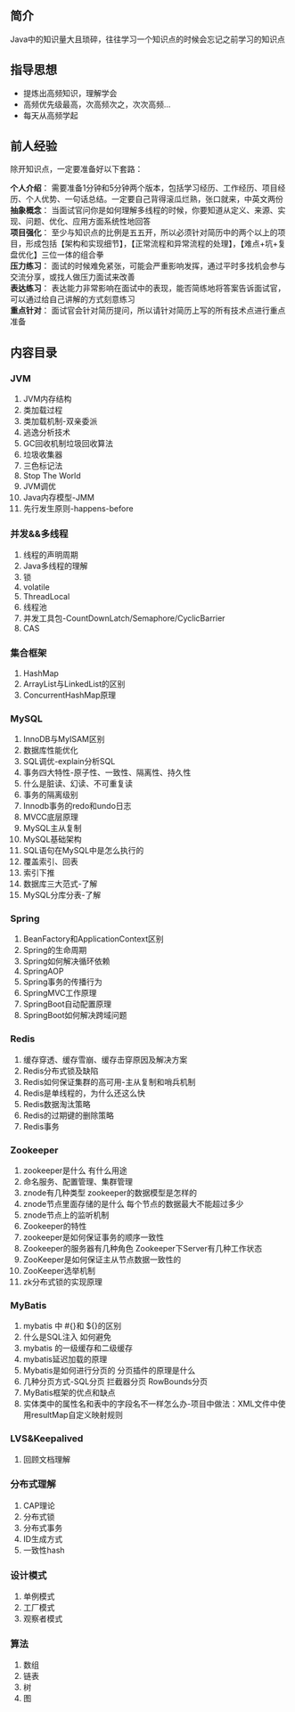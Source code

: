 ## 简介
Java中的知识量大且琐碎，往往学习一个知识点的时候会忘记之前学习的知识点  
## 指导思想
* 提炼出高频知识，理解学会  
* 高频优先级最高，次高频次之，次次高频...
* 每天从高频学起 
## 前人经验
除开知识点，一定要准备好以下套路：

**个人介绍**： 需要准备1分钟和5分钟两个版本，包括学习经历、工作经历、项目经历、个人优势、一句话总结。一定要自己背得滚瓜烂熟，张口就来，中英文两份    
**抽象概念**： 当面试官问你是如何理解多线程的时候，你要知道从定义、来源、实现、问题、优化、应用方面系统性地回答  
**项目强化**： 至少与知识点的比例是五五开，所以必须针对简历中的两个以上的项目，形成包括【架构和实现细节】，【正常流程和异常流程的处理】，【难点+坑+复盘优化】三位一体的组合拳  
**压力练习**： 面试的时候难免紧张，可能会严重影响发挥，通过平时多找机会参与交流分享，或找人做压力面试来改善  
**表达练习**： 表达能力非常影响在面试中的表现，能否简练地将答案告诉面试官，可以通过给自己讲解的方式刻意练习  
**重点针对**： 面试官会针对简历提问，所以请针对简历上写的所有技术点进行重点准备  

## 内容目录
### JVM
1. JVM内存结构
2. 类加载过程
3. 类加载机制-双亲委派
4. 逃逸分析技术
5. GC回收机制垃圾回收算法
6. 垃圾收集器
7. 三色标记法
8. Stop The World
9. JVM调优
10. Java内存模型-JMM
11. 先行发生原则-happens-before

### 并发&&多线程
1. 线程的声明周期
2. Java多线程的理解
3. 锁
4. volatile
5. ThreadLocal
6. 线程池
7. 并发工具包-CountDownLatch/Semaphore/CyclicBarrier
8. CAS

### 集合框架
1. HashMap
2. ArrayList与LinkedList的区别
3. ConcurrentHashMap原理

### MySQL
1. InnoDB与MyISAM区别
2. 数据库性能优化
3. SQL调优-explain分析SQL
4. 事务四大特性-原子性、一致性、隔离性、持久性
5. 什么是脏读、幻读、不可重复读
6. 事务的隔离级别
7. Innodb事务的redo和undo日志
8. MVCC底层原理
9. MySQL主从复制
10. MySQL基础架构
11. SQL语句在MySQL中是怎么执行的
12. 覆盖索引、回表
13. 索引下推
14. 数据库三大范式-了解
15. MySQL分库分表-了解

### Spring
1. BeanFactory和ApplicationContext区别
2. Spring的生命周期
3. Spring如何解决循环依赖
4. SpringAOP
5. Spring事务的传播行为
6. SpringMVC工作原理
7. SpringBoot自动配置原理
8. SpringBoot如何解决跨域问题

### Redis
1. 缓存穿透、缓存雪崩、缓存击穿原因及解决方案
2. Redis分布式锁及缺陷
3. Redis如何保证集群的高可用-主从复制和哨兵机制
4. Redis是单线程的，为什么还这么快
5. Redis数据淘汰策略
6. Redis的过期键的删除策略
7. Redis事务

### Zookeeper
1. zookeeper是什么 有什么用途
2. 命名服务、配置管理、集群管理
3. znode有几种类型 zookeeper的数据模型是怎样的
4. znode节点里面存储的是什么 每个节点的数据最大不能超过多少
5. znode节点上的监听机制
6. Zookeeper的特性
7. zookeeper是如何保证事务的顺序一致性
8. Zookeeper的服务器有几种角色 Zookeeper下Server有几种工作状态
9. ZooKeeper是如何保证主从节点数据一致性的
10. ZooKeeper选举机制
11. zk分布式锁的实现原理

### MyBatis
1. mybatis 中 #{}和 ${}的区别
2. 什么是SQL注入 如何避免
3. mybatis 的一级缓存和二级缓存
4. mybatis延迟加载的原理
5. Mybatis是如何进行分页的 分页插件的原理是什么
6. 几种分页方式-SQL分页 拦截器分页 RowBounds分页
7. MyBatis框架的优点和缺点
8. 实体类中的属性名和表中的字段名不一样怎么办-项目中做法：XML文件中使用resultMap自定义映射规则

### LVS&Keepalived
1. 回顾文档理解

### 分布式理解
1. CAP理论
2. 分布式锁
3. 分布式事务
4. ID生成方式
5. 一致性hash

### 设计模式
1. 单例模式
2. 工厂模式
3. 观察者模式

### 算法
1. 数组
2. 链表
3. 树
4. 图

